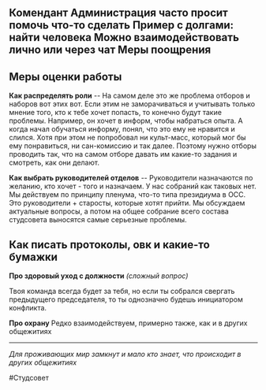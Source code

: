 **Комендант**
Администрация часто просит помочь что-то сделать
Пример с долгами: найти человека 
Можно взаимодействовать лично или через чат
**Меры поощрения**
-

**Меры оценки работы**
-

**Как распределять роли**
-- На самом деле это же проблема отборов и наборов вот этих вот. Если этим не заморачиваться и учитывать только мнение того, кто к тебе хочет попасть, то конечно будут такие проблемы. Например, он хочет в информ, чтобы набраться опыта. А когда начал обучаться информу, понял, что это ему не нравится и слился. Хотя при этом не попробовал ни культ-масс, который мог бы ему понравиться, ни сан-комиссию и так далее. Поэтому нужно отборы проводить так, что на самом отборе давать им какие-то задания и смотреть, как они делают.

   **Как выбрать руководителей отделов**
-- Руководители назначаются по желанию, кто хочет - того и назначаем. У нас собраний как таковых нет. Мы действуем по принципу пленума, что-то типа президиума в ОСС. Это руководители + старосты, которые хотят прийти. Мы обсуждаем актуальные вопросы, а потом на общее собрание всего состава студсовета выносятся самые серьезные проблемы.

**Как писать протоколы, овк и какие-то бумажки**
-

**Про здоровый уход с должности** *(сложный вопрос)*

Твоя команда всегда будет за тебя, но если ты собрался свергать предыдущего председателя, то ты однозначно будешь инициатором конфликта.

**Про охрану**
 Редко взаимодействуем, примерно также, как и в других общежитиях

---
*Для проживающих мир замкнут и мало кто знает, что происходит в других общежитиях*

#Студсовет 